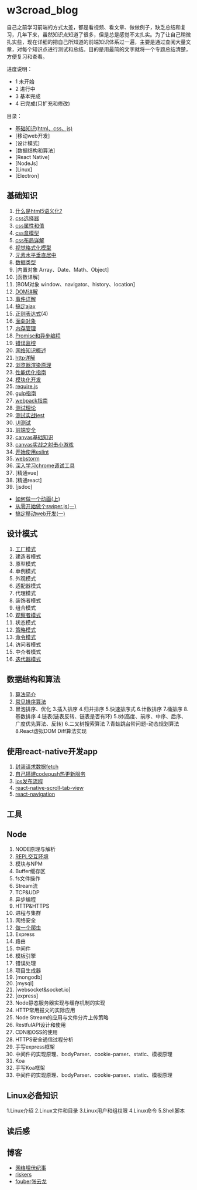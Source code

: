 # w3croad_blog

自己之前学习前端的方式太差，都是看视频、看文章、做做例子，缺乏总结和复习，几年下来，虽然知识点知道了很多，但是总是感觉不太扎实。为了让自己稍微扎实些，现在详细的把自己所知道的前端知识体系过一遍，主要是通过查阅大量文章，对每个知识点进行测试和总结。目的是用最简的文字就将一个专题总结清楚，方便复习和查看。

进度说明：
- 1 未开始
- 2 进行中
- 3 基本完成
- 4 已完成(只扩充和修改)

目录：

- [基础知识(html、css、js)](#基础知识)
- [移动web开发]
- [设计模式]
- [数据结构和算法] 
- [React Native]
- [NodeJs]
- [Linux]
- [Electron]

## 基础知识


1. [什么是html5语义化?](html/语义化.md)
1. [css选择器](html&css/css选择器.md)
1. [css属性和值](html&css/css属性和值.md)
1. [css盒模型](html&css/box-mode/css-box.md)
1. [css布局详解](html&css/布局/basic.md)
1. [视觉格式化模型]()
1. [元素水平垂直居中](html&css/布局/position-center)
1. [数据类型](基础/js/数据类型.md)
1. [内置对象 Array、Date、Math、Object]
1. [函数详解]
1. [BOM对象 window、navigator、history、location]
1. [DOM详解](基础/js/dom/dom.md)
1. [事件详解](基础/js/dom/event.md)
1. [搞定ajax](基础/js/ajax.md)
1. [正则表达式](基础/js/regexp.md)(4)
1. [面向对象](基础/js/面向对象.md)
1. [内存管理](基础/js/内存管理.md)
1. [Promise和异步编程](基础/js/Promise和异步编程.md)
1. [错误监控](issue/错误监控.md)
1. [网络知识概述](性能与工程化/网络知识概述.md)
1. [http详解](性能与工程化/http详解.md)
1. [浏览器渲染原理](性能与工程化/浏览器渲染原理.md)
1. [性能优化指南](性能与工程化/性能优化指南.md)
1. [模块化开发](性能与工程化/模块化开发.md)
1. [require.js](性能与工程化/requirejs.md)
1. [gulp指南](性能与工程化/gulp.md)
1. [webpack指南](工具/webpack.md)
1. [测试理论](性能与工程化/测试理论.md)
1. [测试实战jest](性能与工程化/测试实战jest.md)
1. [UI测试](性能与工程化/UI测试.md)
1. [前端安全]()
1. [canvas基础知识]()
1. [canvas实战之射击小游戏]()
1. [开始使用eslint]()
1. [webstorm]()
1. [深入学习chrome调试工具](工具/chrome-devtools.md)
1. [精通vue]
1. [精通react]
1. [jsdoc]
- [如何做一个动画(上)](基础/html&css/动画/如何做一个动画(上).md)
- [从零开始做个swiper.js(一)]()
- [搞定移动web开发(一)]()

## 设计模式

1. [工厂模式](设计模式/工厂模式)
1. 建造者模式
1. 原型模式
1. 单例模式
1. 外观模式
1. 适配器模式
1. 代理模式
1. 装饰者模式
1. 组合模式
1. [观察者模式](设计模式/观察者模式.md)
1. 状态模式
1. [策略模式](设计模式/策略模式.md)
1. [命令模式](设计模式/命令模式.md)
1. 访问者模式
1. 中介者模式
1. [迭代器模式](设计模式/迭代器模式.md)

## 数据结构和算法

1. [算法简介](数据结构和算法/算法简介.md)
3. [常见排序算法](数据结构和算法/排序算法.md)
1. 冒泡排序、优化
3.插入排序
4.归并排序
5.快速排序式
6.计数排序
7.桶排序
8.基数排序
4.链表(链表反转、链表是否有环)
5.树(高度、前序、中序、后序、广度优先算法、反转)
6.二叉树搜索算法
7.青蛙跳台阶问题-动态规划算法
8.React虚拟DOM Diff算法实现

## 使用react-native开发app


1. [封装请求数据fetch](react-native/fetch.md)
1. [自己搭建codepush热更新服务](react-native/codepush.md)
1. [ios发布流程](react-native/iso_deploy.md)
1. [react-native-scroll-tab-view](react-native/react_native_scroll_tab_view.md)
1. [react-navigation](react_navigation.md)

## 工具



## Node

1. NODE原理与解析
1. [REPL交互环境](node/REPL交互环境.md)
1. 模块与NPM
1. Buffer缓存区
1. fs文件操作
1. Stream流
1. TCP&UDP
1. 异步编程
1. HTTP&HTTPS
1. 进程与集群
1. 网络安全
1. [做一个爬虫](node/做一个爬虫.md)
1. Express
1. 路由
1. 中间件
1. 模板引擎
1. 错误处理
1. 项目生成器
1. [mongodb]
1. [mysql]
1. [websocket&socket.io]
1. [express]
5. Node静态服务器实现与缓存机制的实现
6. HTTP常用报文的实际应用
7. Node Stream的应用与文件分片上传策略
8. RestfulAPI设计和使用
9. CDN和OSS的使用
10. HTTPS安全通信过程分析
1. 手写express框架
2. 中间件的实现原理、bodyParser、cookie-parser、static、模板原理
3. Koa
1. 手写Koa框架
2. 中间件的实现原理、bodyParser、cookie-parser、static、模板原理

## Linux必备知识

1.Linux介绍
2.Linux文件和目录
3.Linux用户和组权限
4.Linux命令
5.Shell脚本



## 读后感

## 博客

- [网络埋伏纪事](http://www.xiaojichao.com/archives/)
- [riskers](https://github.com/riskers/blog/issues)
- [fouber张云龙](https://github.com/fouber/blog)


